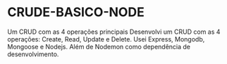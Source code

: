 # CRUDE-BASICO-NODE
Um CRUD com as 4 operações principais
Desenvolvi um CRUD com as 4 operações: Create, Read, Update e Delete.
Usei Express, Mongodb, Mongoose e Nodejs. Além de Nodemon como dependência de desenvolvimento.
